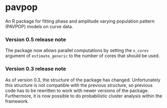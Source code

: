 # pavpop

An R package for fitting phase and amplitude varying population pattern (PAVPOP) models on curve data. 


### Version 0.5 release note
The package now allows parallel computations by setting the `n_cores` argument of `estimate_generic` to the number of cores that should be used.

### Version 0.3 release note
As of version 0.3, the structure of the package has changed. Unfortunately this structure is not compatible with the previous structure, so previous code has to be rewritten to work with newer versions of the package. Furthermore, it is now possible to do probabilistic cluster analysis within the framework.
